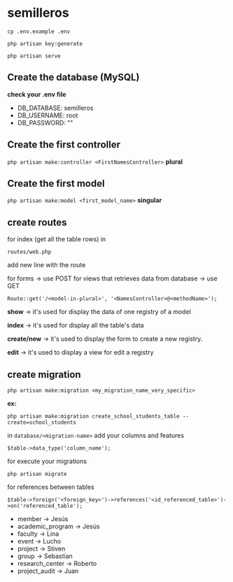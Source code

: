 # semilleros

`cp .env.example .env`

`php artisan key:generate`

`php artisan serve`


## Create the database (MySQL)

**check your .env file**

* DB_DATABASE: semilleros
* DB_USERNAME: root
* DB_PASSWORD: ""

## Create the first controller

`php artisan make:controller <FirstNamesController>`
**plural**

## Create the first model

`php artisan make:model <first_model_name>`
**singular**

## create routes

for index (get all the table rows) in

`routes/web.php`

add new line with the route

for forms -> use POST
for views that retrieves data from database -> use GET

`Route::get('/<model-in-plural>', '<NamesController>@<methodName>');`

**show** -> it's used for display the data of one registry of a model

**index** -> it's used for display all the table's data

**create/new** -> it's used to display the form to create a new registry.

**edit** -> it's used to display a view for edit a registry

## create migration

`php artisan make:migration <my_migration_name_very_specific>`

**ex:**

`php artisan make:migration create_school_students_table --create=school_students`

in `database/<migration-name>` add your columns and features

`$table->data_type('column_name');`

for execute your migrations

`php artisan migrate`

for references between tables

`$table->foreign('<foreign_key>')->references('<id_referenced_table>')->on('referenced_table');`


* member -> Jesús
* academic_program -> Jesús
* faculty -> Lina
* event -> Lucho
* project -> Stiven
* group -> Sebastian
* research_center -> Roberto
* project_audit -> Juan

